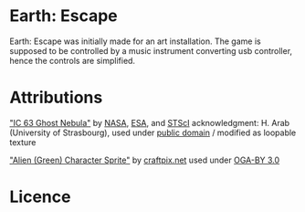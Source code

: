 # Earth: Escape
Earth: Escape was initially made for an art installation.
The game is supposed to be controlled by a music instrument converting usb controller, hence the controls are simplified.

# Attributions
["IC 63 Ghost Nebula"](http://hubblesite.org/image/4242/gallery) by [NASA](http://www.nasa.gov/), [ESA](http://www.spacetelescope.org/), and [STScI](http://www.stsci.edu/) acknowledgment: H. Arab (University of Strasbourg), used under [public domain](http://hubblesite.org/about_us/copyright.php) / modified as loopable texture

["Alien (Green) Character Sprite"](https://opengameart.org/content/alien-green-character-sprite) by [craftpix.net](https://opengameart.org/users/craftpixnet) used under [OGA-BY 3.0](http://static.opengameart.org/OGA-BY-3.0.txt)


# Licence
